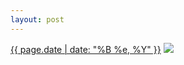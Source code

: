 ```yaml
---
layout: post
---
```


<p>
  <time><a href="/575">{{ page.date | date: "%B %e, %Y" }}</a></time>
  <a href="/575"><img src="{{ site.assets_url }}/575-360.jpg" srcset="{{ site.assets_url }}/575-180.jpg 180w, {{ site.assets_url }}/575-360.jpg 360w, {{ site.assets_url }}/575-540.jpg 540w, {{ site.assets_url }}/575-720.jpg 720w" sizes="(min-width: 700px) 50vw, calc(100vw - 2rem)" /></a>
</p>
